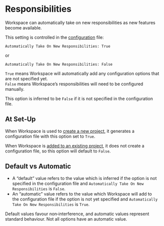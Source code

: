 <!--
 Responsibilities.md

 This source file is part of the Workspace open source project.
 https://github.com/SDGGiesbrecht/Workspace#workspace

 Copyright ©2017–2018 Jeremy David Giesbrecht and the Workspace project contributors.

 Soli Deo gloria.

 Licensed under the Apache Licence, Version 2.0.
 See http://www.apache.org/licenses/LICENSE-2.0 for licence information.
 -->

# Responsibilities

Workspace can automatically take on new responsibilities as new features become available.

This setting is controlled in the [configuration](Configuring%20Workspace.md) file:

```text
Automatically Take On New Responsibilities: True
```

or

```text
Automatically Take On New Responsibilities: False
```

`True` means Workspace will automatically add any configuration options that are not specified yet.<br>
`False` means Workspace’s responsibilities will need to be configured manually.

This option is inferred to be `False` if it is not specified in the configuration file.

## At Set‐Up

When Workspace is used to [create a new project](../README.md#new-projects), it generates a configuration file with this option set to `True`.

When Workspace is [added to an existing project](../README.md#existing-projects), it does not create a configuration file, so this option will default to `False`.

## Default vs Automatic

- A “default” value refers to the value which is inferred if the option is not specified in the configuration file and `Automatically Take On New Responsibilities` is `False`.
- An “automatic” value refers to the value which Workspace will add to the configuration file if the option is not yet specified and `Automatically Take On New Responsibilities` is `True`.

Default values favour non‐interference, and automatic values represent standard behaviour. Not all options have an automatic value.
